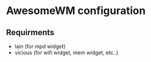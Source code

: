 AwesomeWM configuration
=======================

Requirments
-----------
- lain (for mpd widget)
- vicious (for wifi widget, mem widget, etc..)
